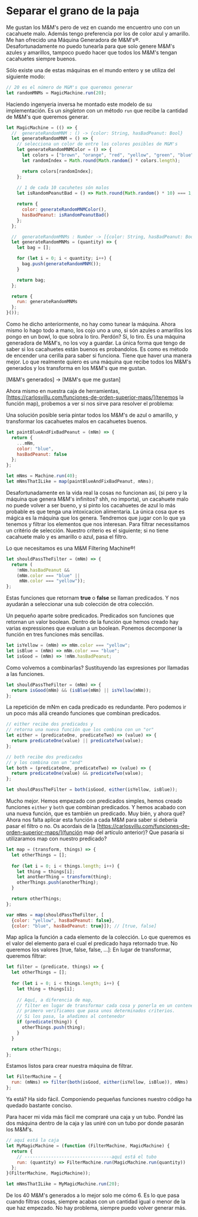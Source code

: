# Separar el grano de la paja

Me gustan los M&M's pero de vez en cuando me encuentro uno con un cacahuete malo.
Además tengo preferencia por los de color azul y amarillo.
Me han ofrecido una Máquina Generadora de M&M's®. Desafortunadamente no puedo tunearla para que solo genere M&M's azules y amarillos, tampoco puedo hacer que todos los M&M's tengan cacahuetes siempre buenos.

Sólo existe una de estas máquinas en el mundo entero y se utiliza del siguiente modo:

```js
// 20 es el número de M&M's que queremos generar
let randomMNMs = MagicMachine.run(20);
```

Haciendo ingenyeria inversa he montado este modelo de su implementación.
Es un *singleton* con un método `run` que recibe la cantidad de M&M's que queremos generar.

```js
let MagicMachine = (() => {
  //  generateRandomMNM : () -> {color: String, hasBadPeanut: Bool}
  let generateRandomMNM = () => {
    // selecciona un color de entre los colores posibles de M&M's
    let generateRandomMNMColor = () => {
      let colors = ["brown", "orange", "red", "yellow", "green", "blue"];
      let randomIndex = Math.round(Math.random() * colors.length);

      return colors[randomIndex];
    };
    
    // 1 de cada 10 cacuhetes són malos
    let isRandomPeanutBad = () => Math.round(Math.random() * 10) === 1;

    return {
      color: generateRandomMNMColor(),
      hasBadPeanut: isRandomPeanutBad()
    };
  };

  //  generateRandomMNMs : Number -> [{color: String, hasBadPeanut: Bool}]
  let generateRandomMNMs = (quantity) => {
    let bag = [];

    for (let i = 0; i < quantity; i++) {
      bag.push(generateRandomMNM());
    } 

    return bag;
  };

  return {
    run: generateRandomMNMs
  };
}());
```

Como he dicho anteriormente, no hay como tunear la máquina.
Ahora mismo lo hago todo a mano, los cojo uno a uno, si són azules o amarillos los pongo en un bowl, lo que sobra lo tiro. Perdón? Si, lo tiro. Es una máquina generadora de M&M's, no los voy a guardar.
La única forma que tengo de saber si los cacahuetes están buenos es probandolos. Es como es método de encender una cerilla para saber si funciona.
Tiene que haver una manera mejor. Lo que realmente quiero es una máquina que recibe todos los M&M's generados y los transforma en los M&M's que me gustan.

[M&M's generados] -> [M&M's que me gustan]

Ahora mismo en nuestra caja de herramientas, [https://carlosvillu.com/funciones-de-orden-superior-maps/](tenemos la función map), probemos a ver si nos sirve para resolver el problema:

Una solución posible seria pintar todos los M&M's de azul o amarillo, y transformar los cacahuetes malos en cacahuetes buenos.

```js
let paintBlueAndFixBadPeanut = (mNm) => {
  return {
    ...mNm,
    color: "blue",
    hasBadPeanut: false
  };
};

let mNms = Machine.run(40);
let mNmsThatILike = map(paintBlueAndFixBadPeanut, mNms);
```

Desafortunadamente en la vida real la cosas no funcionan así, (si pero y la máquina que genera M&M's infinitos? shh, no importa), un cacahuete malo no puede volver a ser bueno, y si pinto los cacahuetes de azul lo más probable es que tenga una intoxicacion alimentaria. La única cosa que es mágica es la máquina que los genera.
Tendremos que jugar con lo que ya tenemos y filtrar los elementos que nos interesan. Para filtrar necessitamos un critério de selección. Nuestro criterio es el siguiente; si no tiene cacahuete malo y es amarillo o azul, pasa el filtro.

Lo que necesitamos es una M&M Filtering Machine®!

```js
let shouldPassTheFilter = (mNm) => {
  return (
    !mNm.hasBadPeanut && 
    (mNm.color === "blue" ||
     mNm.color === "yellow"));
};
```

Estas funciones que retornam **true** o **false** se llaman predicados.
Y nos ayudarán a seleccionar una sub colección de otra colección.

Un pequeño aparte sobre predicados.
Predicados son funciones que retornan un valor boolean. Dentro de la función que hemos creado hay varias expressiones que evaluan a un boolean. Ponemos decomponer la función en tres funciones más sencillas.

```js
let isYellow = (mNm) => mNm.color === "yellow";
let isBlue = (mNm) => mNm.color === "blue";
let isGood = (mNm) => !mNm.hasBadPeanut;
```

Como volvemos a combinarlas?
Sustituyendo las expresiones por llamadas a las funciones.

```js
let shouldPassTheFilter = (mNm) => {
  return isGood(mNm) && (isBlue(mNm) || isYellow(mNm));
};
```

La repetición de mNm en cada predicado es redundante.
Pero podemos ir un poco más allá creando funciones que combinan predicados.

```js
// either recibe dos predicados y 
// retorna una nueva función que los combina con un "or"
let either = (predicateOne, predicateTwo) => (value) => {
  return predicateOne(value) || predicateTwo(value);
};

// both recibe dos predicados
// y los combina con un "and"
let both = (predicateOne, predicateTwo) => (value) => {
  return predicateOne(value) && predicateTwo(value);
};

let shouldPassTheFilter = both(isGood, either(isYellow, isBlue));
```

Mucho mejor. Hemos empezado con predicados simples, hemos creado funciones `either` y `both` que combinan predicados. Y hemos acabado con una nueva función, que es también un predicado. Muy bién, y ahora qué?
Ahora nos falta aplicar esta función a cada M&M para saber si debería pasar el filtro o no.
Os acordais de la [https://carlosvillu.com/funciones-de-orden-superior-maps/](función map del artículo anterior)?
Que pasaría si utilizaramos map con nuestro predicado?

```js
let map = (transform, things) => {
  let otherThings = [];
  
  for (let i = 0; i < things.length; i++) {
    let thing = things[i];
    let anotherThing = transform(thing);
    otherThings.push(anotherThing);
  }

  return otherThings;
};

var mNms = map(shouldPassTheFilter, [
  {color: "yellow", hasBadPeanut: false},
  {color: "blue", hasBadPeanut: true}]); // [true, false]
```

Map aplica la función a cada elemento de la colección.
Lo que queremos es el valor del elemento para el cual el predicado haya retornado true. No queremos los valores [true, false, false, ...]:
En lugar de transformar, queremos filtrar:

```js
let filter = (predicate, things) => {
  let otherThings = [];
  
  for (let i = 0; i < things.length; i++) {
    let thing = things[i];
    
    // Aquí, a diferencia de map,
    // filter en lugar de transformar cada cosa y ponerla en un contenedor,
    // primero verificamos que pasa unos determinados criterios.
    // Si los pasa, la añadimos al contenedor
    if (predicate(thing)) {
      otherThings.push(thing);
    }
  }

  return otherThings;
};
```

Estamos listos para crear nuestra máquina de filtrar.

```js
let FilterMachine = {
  run: (mNms) => filter(both(isGood, either(isYellow, isBlue)), mNms)
};
```

Ya está? Ha sido fácil.
Componiendo pequeñas funciones nuestro código ha quedado bastante conciso.

Para hacer mi vida más fácil me compraré una caja y un tubo.
Pondré las dos máquina dentro de la caja y las uniré con un tubo por donde pasarán los M&M's.

```js
// aquí está la caja
let MyMagicMachine = (function (FilterMachine, MagicMachine) {
  return {
    // ---------------------------------aquí está el tubo
    run: (quantity) => FilterMachine.run(MagicMachine.run(quantity))
  };
}(FilterMachine, MagicMachine));
```

```js
let mNmsThatILike = MyMagicMachine.run(20);
```

De los 40 M&M's generados a lo mejor solo me cómo 6. Es lo que pasa cuando filtras cosas, siempre acabas con un cantidad igual o menor de la que haz empezado. No hay problema, siempre puedo volver generar más.
